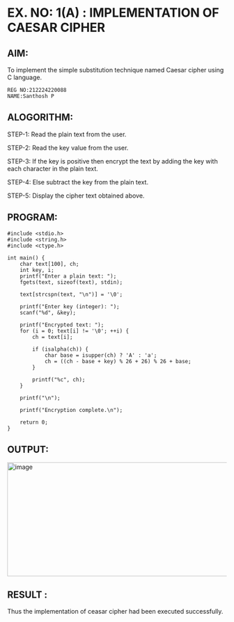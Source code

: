 # EX. NO: 1(A) : IMPLEMENTATION OF CAESAR CIPHER

## AIM:
To implement the simple substitution technique named Caesar cipher using C language.
```
REG NO:212224220088
NAME:Santhosh P
```

## ALOGORITHM:

STEP-1: Read the plain text from the user.

STEP-2: Read the key value from the user.

STEP-3: If the key is positive then encrypt the text by adding the key with each character in the plain text.

STEP-4: Else subtract the key from the plain text.

STEP-5: Display the cipher text obtained above.

## PROGRAM:
```
#include <stdio.h>
#include <string.h>
#include <ctype.h>

int main() {
    char text[100], ch;
    int key, i;
    printf("Enter a plain text: ");
    fgets(text, sizeof(text), stdin);

    text[strcspn(text, "\n")] = '\0';

    printf("Enter key (integer): ");
    scanf("%d", &key);

    printf("Encrypted text: ");
    for (i = 0; text[i] != '\0'; ++i) {
        ch = text[i];

        if (isalpha(ch)) {
            char base = isupper(ch) ? 'A' : 'a';
            ch = ((ch - base + key) % 26 + 26) % 26 + base; 
        }

        printf("%c", ch);
    }

    printf("\n");

    printf("Encryption complete.\n");

    return 0;
}

```

## OUTPUT:
<img width="603" height="262" alt="image" src="https://github.com/user-attachments/assets/e012ab55-532b-4eb2-83cf-0f6803c56569" />


## RESULT :
 Thus the implementation of ceasar cipher had been executed successfully.
